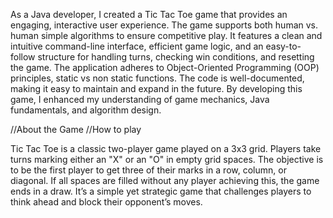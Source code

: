 As a Java developer, I created a Tic Tac Toe game that provides an engaging, interactive user experience. The game supports both human vs. human simple algorithms to ensure competitive play. It features a clean and intuitive command-line interface, efficient game logic, and an easy-to-follow structure for handling turns, checking win conditions, and resetting the game.
The application adheres to Object-Oriented Programming (OOP) principles, static vs non static functions. The code is well-documented, making it easy to maintain and expand in the future.
By developing this game, I enhanced my understanding of game mechanics, Java fundamentals, and algorithm design.

//About the Game //How to play

Tic Tac Toe is a classic two-player game played on a 3x3 grid. Players take turns marking either an "X" or an "O" in empty grid spaces. 
The objective is to be the first player to get three of their marks in a row, column, or diagonal. 
If all spaces are filled without any player achieving this, the game ends in a draw. It’s a simple yet strategic game that challenges players to think ahead and block their opponent’s moves.
